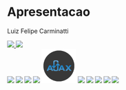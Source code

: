 # Apresentacao
 Luiz Felipe Carminatti

<link rel="stylesheet" href="https://cdn.jsdelivr.net/gh/devicons/devicon@v2.15.1/devicon.min.css">
          
<div>
     <a href="//github.com/LuizFelipeCarminatti">
     <img height="180em" src="https://github-readme-stats.vercel.app/api?username=LuizFelipeCarminatti&show_icons=true&theme=dark&include_all_commits=true&count+private=true"/>
     <img height="180em" src="https://github-readme-stats.vercel.app/api/top-langs/?username=LuizFelipeCarminatti&theme=dark&layout=compact"/>
</div>
<div style="display: inline-block">
 <img width="80" src="https://github.com/LuizFelipeCarminatti/Apresentacao/assets/46489152/8b03d348-f2f3-4bc1-9e09-a3c68b382dda" />
 <img width="80" src="https://github.com/LuizFelipeCarminatti/Apresentacao/assets/46489152/361b20c0-86e1-4ec6-bea9-73e24f5a1c4d"/>      
 <img width="80" src="https://github.com/LuizFelipeCarminatti/Apresentacao/assets/46489152/c0702427-7da2-4415-be82-04e607dc392d"/>
 <img width="80" src="https://github.com/LuizFelipeCarminatti/Apresentacao/assets/46489152/d00824c3-6bb7-4888-8166-1dbb4e6aaa52"/>
 <img width="80" src="ajax.png"/>
 <img width="80" src="https://github.com/LuizFelipeCarminatti/Apresentacao/assets/46489152/1a30c3ac-772f-49ce-91a7-aeae13de3952"/>
 <img width="80" src="https://github.com/LuizFelipeCarminatti/Apresentacao/assets/46489152/4d5a38ff-9e78-49b1-8b49-9c2348ef0d87"/>
 <img width="80" src="https://github.com/LuizFelipeCarminatti/Apresentacao/assets/46489152/c834647b-b276-46c7-af63-7613a3bf4c05"/>
 <img width="80" src="https://github.com/LuizFelipeCarminatti/Apresentacao/assets/46489152/d2f1a890-2c59-46b3-8167-297004c153fd"/>
 <img width="80" src="https://github.com/LuizFelipeCarminatti/Apresentacao/assets/46489152/7944ac4e-e85f-47ca-9ac1-a7dd34775a69"/>
</div>
